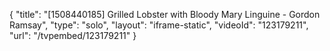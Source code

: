 {
    "title": "[1508440185] Grilled Lobster with Bloody Mary Linguine - Gordon Ramsay",
    "type": "solo",
    "layout": "iframe-static",
    "videoId": "123179211",
    "url": "\/tvpembed\/123179211"
}